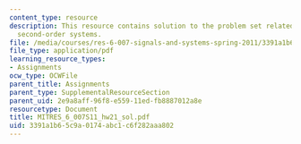 ```yaml
---
content_type: resource
description: This resource contains solution to the problem set related to continuous-time
  second-order systems.
file: /media/courses/res-6-007-signals-and-systems-spring-2011/3391a1b65c9a0174abc1c6f282aaa802_MITRES_6_007S11_hw21_sol.pdf
file_type: application/pdf
learning_resource_types:
- Assignments
ocw_type: OCWFile
parent_title: Assignments
parent_type: SupplementalResourceSection
parent_uid: 2e9a8aff-96f8-e559-11ed-fb8887012a8e
resourcetype: Document
title: MITRES_6_007S11_hw21_sol.pdf
uid: 3391a1b6-5c9a-0174-abc1-c6f282aaa802
---
```


